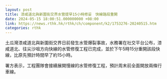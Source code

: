 ```yaml
---
layout: post
title: 漆咸道北與新圍街交界水管提早15小時修妥　快線路段重開
date: 2024-05-15 18:00:51.000000000 +08:00
link: https://news.rthk.hk/rthk/ch/component/k2/1753276-20240515.htm
categories: rthk
---
```


土瓜灣漆咸道北與新圍街交界日前發生水管爆裂事故，水務署在社交平台公布，漆咸道北、往尖沙咀方向快線的水管修復工程已完成，並於下午5時15分重開該段快線，比原先預計時間早了約15小時。

署方表示，工程團隊會接續展開慢線的水管修復工程，預計周末前全面開放兩條行車線。
